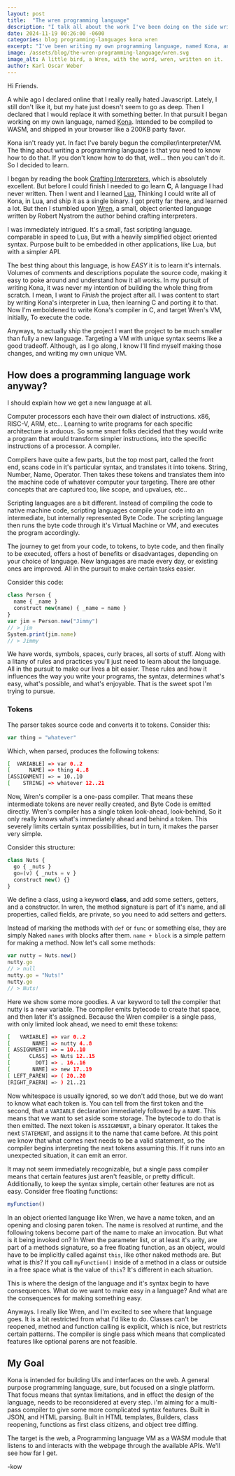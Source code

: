 ```yaml
---
layout: post
title:  "The wren programming language"
description: "I talk all about the work I've been doing on the side writing my own programming language, and the language I discovered along the way: Wren."
date: 2024-11-19 00:26:00 -0600
categories: blog programming-languages kona wren
excerpt: "I've been writing my own programming language, named Kona, and along the way I discoverd and really fell in love with Wren."
image: /assets/blog/the-wren-programming-language/wren.svg
image_alt: A little bird, a Wren, with the word, wren, written on it.
author: Karl Oscar Weber
---
```


Hi Friends.

A while ago I declared online that I really really hated Javascript. Lately, I still don't like it, but my hate just doesn't seem to go as deep. Then I declared that I would replace it with something better. In that pursuit I began working on my own language, named [Kona](https://konascript.org). Intended to be compiled to WASM, and shipped in your browser like a 200KB party favor.

Kona isn't ready yet. In fact I've barely begun the compiler/interpreter/VM. The thing about writing a programming language is that you need to know how to do that. If you don't know how to do that, well... then you can't do it. So I decided to learn.

I began by reading the book [Crafting Interpreters](https://craftinginterpreters.com), which is absolutely excellent. But before I could finish I needed to go learn **C**, A language I had never written. Then I went and I learned [Lua](https://lua.org), Thinking I could write all of Kona, in Lua, and ship it as a single binary. I got pretty far there, and learned a lot. But then I stumbled upon [Wren](https://wren.io), a small, object oriented language written by Robert Nystrom the author behind crafting interpreters.

I was immediately intrigued. It's a small, fast scripting language. comparable in speed to Lua, But with a heavily simplified object oriented syntax. Purpose built to be embedded in other applications, like Lua, but with a simpler API.

The best thing about this language, is how *EASY* it is to learn it's internals. Volumes of comments and descriptions populate the source code, making it easy to poke around and understand how it all works. In my pursuit of writing Kona, it was never my intention of building the whole thing from scratch. I mean, I want to *Finish* the project after all. I was content to start by writing Kona's interpreter in Lua, then learning C and porting it to that. Now I'm emboldened to write Kona's compiler in C, and target Wren's VM, initially, To execute the code.

Anyways, to actually ship the project I want the project to be much smaller than fully a new language. Targeting a VM with unique syntax seems like a good tradeoff. Although, as I go along, I know I'll find myself making those changes, and writing my own unique VM.

## How does a programming language work anyway?

I should explain how we get a new language at all.

Computer processors each have their own dialect of instructions. x86, RISC-V, ARM, etc... Learning to write programs for each specific architecture is arduous. So some smart folks decided that they would write a program that would transform simpler instructions, into the specific instructions of a processor. A compiler.

Compilers have quite a few parts, but the top most part, called the front end, scans code in it's particular syntax, and translates it into tokens. String, Number, Name, Operator. Then takes these tokens and translates them into the machine code of whatever computer your targeting. There are other concepts that are captured too, like scope, and upvalues, etc..

Scripting languages are a bit different. Instead of compiling the code to native machine code, scripting languages compile your code into an intermediate, but internally represented Byte Code. The scripting language then runs the byte code through it's Virtual Machine or VM, and executes the program accordingly.

The journey to get from your code, to tokens, to byte code, and then finally to be executed, offers a host of benefits or disadvantages, depending on your choice of language. New languages are made every day, or existing ones are improved. All in the pursuit to make certain tasks easier.

Consider this code:
```javascript
class Person {
  name { _name }
  construct new(name) { _name = name }
}
var jim = Person.new("Jimmy")
// > jim
System.print(jim.name)
// > Jimmy
```

We have words, symbols, spaces, curly braces, all sorts of stuff. Along with a litany of rules and practices you'll just need to learn about the language. All in the pursuit to make our lives a bit easier. These rules and how it influences the way you write your programs, the syntax, determines what's easy, what's possible, and what's enjoyable. That is the sweet spot I'm trying to pursue.

### Tokens

The parser takes source code and converts it to tokens. Consider this:
```javascript
var thing = "whatever"
```

Which, when parsed, produces the following tokens:
```bash
[  VARIABLE] => var 0..2
[      NAME] => thing 4..8
[ASSIGNMENT] => = 10..10
[    STRING] => whatever 12..21
```

Now, Wren's compiler is a one-pass compiler. That means these intermediate tokens are never really created, and Byte Code is emitted directly. Wren's compiler has a single token look-ahead, look-behind, So it only really knows what's immediately ahead and behind a token. This severely limits certain syntax possibilities, but in turn, it makes the parser very simple.

Consider this structure:
```javascript
class Nuts {
  go { _nuts }
  go=(v) { _nuts = v }
  construct new() {}
}
```

We define a class, using a keyword **class**, and add some setters, getters, and a constructor. In wren, the method signature is part of it's name, and all properties, called fields, are private, so you need to add setters and getters.

Instead of marking the methods with `def` or `func` or something else, they are simply Naked `names` with blocks after them. `name + block` is a simple pattern for making a method. Now let's call some methods:
```javascript
var nutty = Nuts.new()
nutty.go
// > null
nutty.go = "Nuts!"
nutty.go
// > Nuts!
```

Here we show some more goodies. A var keyword to tell the compiler that nutty is a new variable. The compiler emits bytecode to create that space, and then later it's assigned. Because the Wren compiler is a single pass, with only limited look ahead, we need to emit these tokens:
```bash
[   VARIABLE] => var 0..2
[       NAME] => nutty 4..8
[ ASSIGNMENT] => = 10..10
[      CLASS] => Nuts 12..15
[        DOT] => . 16..16
[       NAME] => new 17..19
[ LEFT_PAREN] => ( 20..20
[RIGHT_PAERN] => ) 21..21
```

Now whitespace is usually ignored, so we don't add those, but we do want to know what each token is. You can tell from the first token and the second, that a `VARIABLE` declaration immediately followed by a `NAME`. This means that we want to set aside some storage. The bytecode to do that is then emitted. The next token is `ASSIGNMENT`, a binary operator. It takes the next `STATEMENT`, and assigns it to the name that came before. At this point we know that what comes next needs to be a valid statement, so the compiler begins interpreting the next tokens assuming this. If it runs into an unexpected situation, it can emit an error.

It may not seem immediately recognizable, but a single pass compiler means that certain features just aren't feasible, or pretty difficult. Additionally, to keep the syntax simple, certain other features are not as easy. Consider free floating functions:
```javascript
myFunction()
```

In an object oriented language like Wren, we have a name token, and an opening and closing paren token. The name is resolved at runtime, and the following tokens become part of the name to make an invocation. But what is it being invoked on? In Wren the parameter list, or at least it's arity, are part of a methods signature, so a free floating function, as an object, would have to be implicitly called against `this`, like other naked methods are. But what is _this_? If you call `myFunction()` inside of a method in a class or outside in a free space what is the value of `this`? It's different in each situation.

This is where the design of the language and it's syntax begin to have consequences. What do we want to make easy in a language? And what are the consequences for making something easy.

Anyways. I really like Wren, and I'm excited to see where that language goes. It is a bit restricted from what I'd like to do. Classes can't be reopened, method and function calling is explicit, which is nice, but restricts certain patterns. The compiler is single pass which means that complicated features like optional parens are not feasible.

## My Goal

Kona is intended for building UIs and interfaces on the web. A general purpose programming language, sure, but focused on a single platform. That focus means that syntax limitations, and in effect the design of the language, needs to be reconsidered at every step. i'm aiming for a multi-pass compiler to give some more complicated syntax features. Built in JSON, and HTML parsing. Built in HTML templates, Builders, class reopening, functions as first class citizens, and object tree diffing.

The target is the web, a Programming language VM as a WASM module that listens to and interacts with the webpage through the available APIs. We'll see how far I get.

-kow
